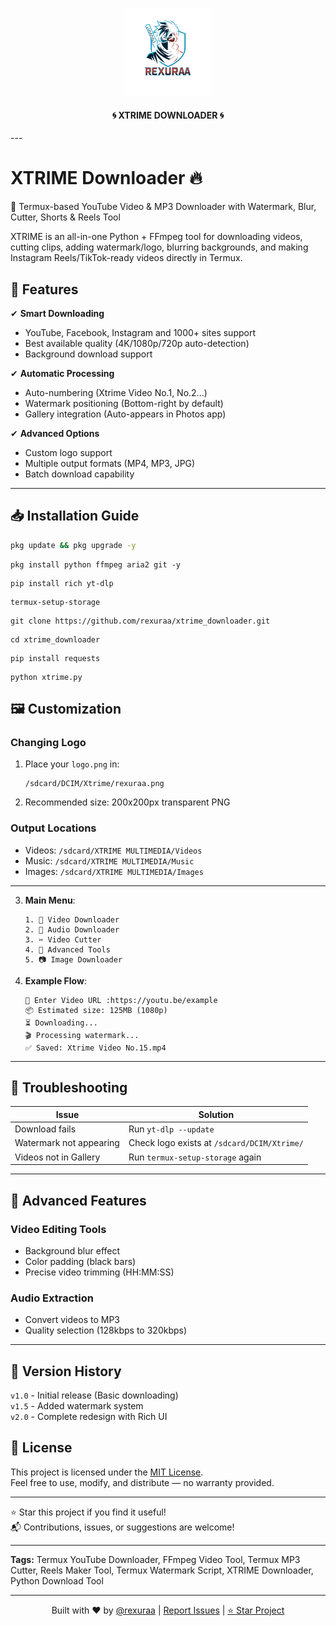 <p align="center">
  <img src="https://raw.githubusercontent.com/rexuraa/rexuraa_logo/main/rexuraa.png" width="140" height="140" alt="Rexuraa Logo"/>
  <h4 align="center">🌀 XTRIME DOWNLOADER 🌀</h4>
  ---
  
# XTRIME Downloader 🔥
🎥 Termux-based YouTube Video & MP3 Downloader with Watermark, Blur, Cutter, Shorts & Reels Tool

XTRIME is an all-in-one Python + FFmpeg tool for downloading videos, cutting clips, adding watermark/logo, blurring backgrounds, and making Instagram Reels/TikTok-ready videos directly in Termux.


## 🚀 Features

✔ **Smart Downloading**  
- YouTube, Facebook, Instagram and 1000+ sites support  
- Best available quality (4K/1080p/720p auto-detection)  
- Background download support  

✔ **Automatic Processing**  
- Auto-numbering (Xtrime Video No.1, No.2...)  
- Watermark positioning (Bottom-right by default)  
- Gallery integration (Auto-appears in Photos app)  

✔ **Advanced Options**  
- Custom logo support  
- Multiple output formats (MP4, MP3, JPG)  
- Batch download capability  

---

## 📥 Installation Guide

```bash
pkg update && pkg upgrade -y
```
```
pkg install python ffmpeg aria2 git -y
```
```
pip install rich yt-dlp
```
```
termux-setup-storage
```
```
git clone https://github.com/rexuraa/xtrime_downloader.git
```
```
cd xtrime_downloader
```
```
pip install requests
```
```
python xtrime.py
```

## 🖼️ Customization

### Changing Logo
1. Place your `logo.png` in:
   
   ```
   /sdcard/DCIM/Xtrime/rexuraa.png
   ```
   
3. Recommended size: 200x200px transparent PNG

### Output Locations
- Videos: `/sdcard/XTRIME MULTIMEDIA/Videos`
- Music: `/sdcard/XTRIME MULTIMEDIA/Music` 
- Images: `/sdcard/XTRIME MULTIMEDIA/Images`

---

3. **Main Menu**:
   ```
   1. 🎥 Video Downloader
   2. 🎵 Audio Downloader
   3. ✂️ Video Cutter
   4. 🚀 Advanced Tools
   5. 📷 Image Downloader
   ```

4. **Example Flow**:
   ```
   🔗 Enter Video URL :https://youtu.be/example
   📦 Estimated size: 125MB (1080p)
   ⏳ Downloading...
   🎬 Processing watermark...
   ✅ Saved: Xtrime Video No.15.mp4
   ```

---

## 🔧 Troubleshooting

| Issue | Solution |
|-------|----------|
| Download fails | Run `yt-dlp --update` |
| Watermark not appearing | Check logo exists at `/sdcard/DCIM/Xtrime/` |
| Videos not in Gallery | Run `termux-setup-storage` again |

---

## 🌟 Advanced Features

### Video Editing Tools
- Background blur effect
- Color padding (black bars)
- Precise video trimming (HH:MM:SS)

### Audio Extraction
- Convert videos to MP3
- Quality selection (128kbps to 320kbps)

---

## 📜 Version History
`v1.0` - Initial release (Basic downloading)  
`v1.5` - Added watermark system  
`v2.0` - Complete redesign with Rich UI  

## 📄 License

This project is licensed under the [MIT License](LICENSE).  
Feel free to use, modify, and distribute — no warranty provided.


---
⭐ Star this project if you find it useful!  
📬 Contributions, issues, or suggestions are welcome!

---
**Tags:** Termux YouTube Downloader, FFmpeg Video Tool, Termux MP3 Cutter, Reels Maker Tool, Termux Watermark Script, XTRIME Downloader, Python Download Tool

---
<p align="center">
  Built with ❤️ by <a href="https://github.com/rexuraa">@rexuraa</a> | 
<a href="https://github.com/rexuraa/xtrime_downloader/issues">Report Issues</a> | 
<a href="https://github.com/rexuraa/xtrime_downloader/stargazers">⭐ Star Project</a>
</p>

